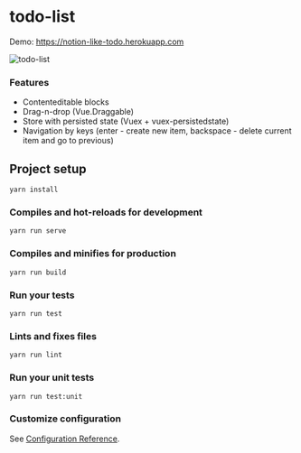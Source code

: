 # todo-list

Demo: https://notion-like-todo.herokuapp.com

![todo-list](https://user-images.githubusercontent.com/16609460/53062772-e8951c80-34fc-11e9-9bfa-984107018e8d.gif)

### Features
* Contenteditable blocks
* Drag-n-drop (Vue.Draggable)
* Store with persisted state (Vuex + vuex-persistedstate)
* Navigation by keys (enter - create new item, backspace - delete current item and go to previous)

## Project setup
```
yarn install
```

### Compiles and hot-reloads for development
```
yarn run serve
```

### Compiles and minifies for production
```
yarn run build
```

### Run your tests
```
yarn run test
```

### Lints and fixes files
```
yarn run lint
```

### Run your unit tests
```
yarn run test:unit
```

### Customize configuration
See [Configuration Reference](https://cli.vuejs.org/config/).
